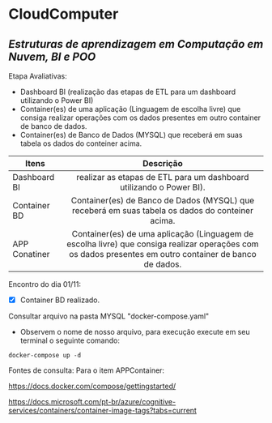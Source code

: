 # CloudComputer

## _Estruturas de aprendizagem em Computação em Nuvem, BI e POO_


Etapa Avaliativas:

- Dashboard BI (realização das etapas de ETL para um dashboard utilizando o Power BI)
- Container(es) de uma aplicação (Linguagem de escolha livre) que consiga realizar operações com os dados presentes em outro container de banco de dados.
- Container(es) de Banco de Dados (MYSQL) que receberá em suas tabela os dados do conteiner acima. 

| Itens      | Descrição     |
| ------------- |:-------------:|
| Dashboard BI     | realizar as etapas de ETL para um dashboard utilizando o Power BI). |
| Container BD     | Container(es) de Banco de Dados (MYSQL) que receberá em suas tabela os dados do conteiner acima.     |
| APP Conatiner    | Container(es) de uma aplicação (Linguagem de escolha livre) que consiga realizar operações com os dados presentes em outro container de banco de dados.   |

Encontro do dia 01/11: 

- [x] Container BD realizado.

Consultar arquivo na pasta MYSQL "docker-compose.yaml"

- Observem o nome de nosso arquivo, para execução execute em seu terminal o seguinte comando:

```
docker-compose up -d
```


Fontes de consulta:
Para o item APPContainer:

https://docs.docker.com/compose/gettingstarted/

https://docs.microsoft.com/pt-br/azure/cognitive-services/containers/container-image-tags?tabs=current

